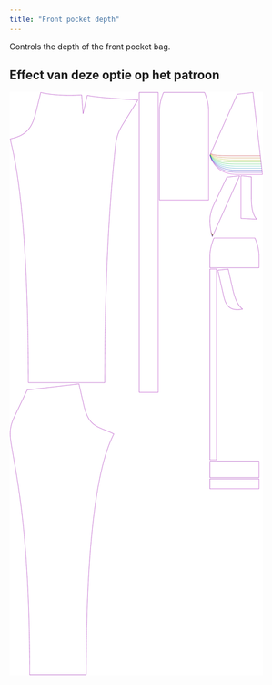 ```yaml
---
title: "Front pocket depth"
---
```


Controls the depth of the front pocket bag.

## Effect van deze optie op het patroon

![This image shows the effect of this option by superimposing several variants that have a different value for this option](charlie_frontpocketdepth_sample.svg "Effect of this option on the pattern")
